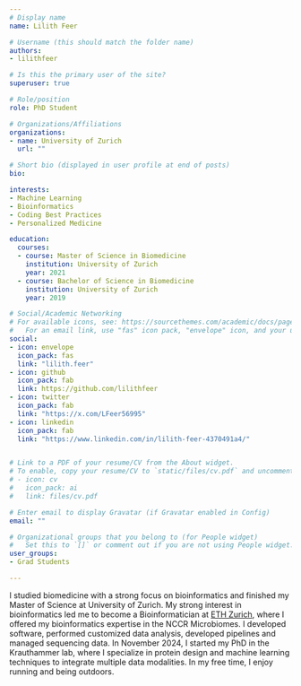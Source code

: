 ```yaml
---
# Display name
name: Lilith Feer

# Username (this should match the folder name)
authors:
- lilithfeer

# Is this the primary user of the site?
superuser: true

# Role/position
role: PhD Student

# Organizations/Affiliations
organizations:
- name: University of Zurich
  url: ""

# Short bio (displayed in user profile at end of posts)
bio: 

interests:
- Machine Learning
- Bioinformatics
- Coding Best Practices
- Personalized Medicine

education:
  courses:
  - course: Master of Science in Biomedicine
    institution: University of Zurich
    year: 2021
  - course: Bachelor of Science in Biomedicine
    institution: University of Zurich
    year: 2019

# Social/Academic Networking
# For available icons, see: https://sourcethemes.com/academic/docs/page-builder/#icons
#   For an email link, use "fas" icon pack, "envelope" icon, and your uzh email up to before the '@'.
social:
- icon: envelope
  icon_pack: fas
  link: "lilith.feer"
- icon: github
  icon_pack: fab
  link: https://github.com/lilithfeer
- icon: twitter
  icon_pack: fab
  link: "https://x.com/LFeer56995"
- icon: linkedin
  icon_pack: fab
  link: "https://www.linkedin.com/in/lilith-feer-4370491a4/"


# Link to a PDF of your resume/CV from the About widget.
# To enable, copy your resume/CV to `static/files/cv.pdf` and uncomment the lines below.
# - icon: cv
#   icon_pack: ai
#   link: files/cv.pdf

# Enter email to display Gravatar (if Gravatar enabled in Config)
email: ""

# Organizational groups that you belong to (for People widget)
#   Set this to `[]` or comment out if you are not using People widget.
user_groups:
- Grad Students

---
```

  
I studied biomedicine with a strong focus on bioinformatics and finished my Master of Science at University of Zurich. My strong interest in bioinformatics led me to become a Bioinformatician at [ETH Zurich](https://ethz.ch/en.html), where I offered my bioinformatics expertise in the NCCR Microbiomes. I developed software, performed customized data analysis, developed pipelines and managed sequencing data. In November 2024, I started my PhD in the Krauthammer lab, where I specialize in protein design and machine learning techniques to integrate multiple data modalities.
In my free time, I enjoy running and being outdoors.


